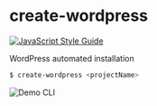 # create-wordpress
[![JavaScript Style Guide](https://img.shields.io/badge/code_style-standard-brightgreen.svg)](https://standardjs.com)


WordPress automated installation

```sh
$ create-wordpress <projectName>
```

![Demo CLI](../assets/demo.gif?raw=true)
